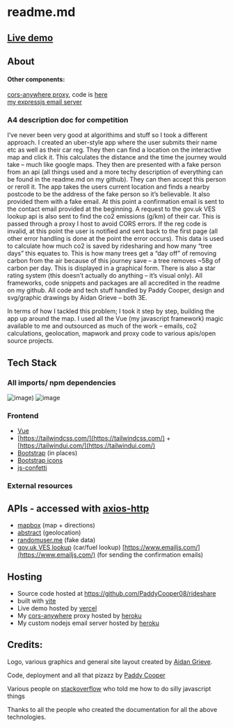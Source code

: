 # readme.md

## [Live demo](https://rideshare-finder.vercel.app/)

## About
#### Other components:
[cors-anywhere proxy](https://infinite-eyrie-32849.herokuapp.com), code is [here](https://github.com/Rob--W/cors-anywhere) \
[my expressjs email server](https://github.com/PaddyCooper08/emailServer)

### A4 description doc for competition
                   
I’ve never been very good at algorithims and stuff so I took a different approach. I created an uber-style app where the user submits their name etc as well as their car reg. They then can find a location on the interactive map and click it. This calculates the distance and the time the journey would take – much like google maps. They then are presented with a fake person from an api (all things used and a more techy description of everything can be found in the readme.md on my github). They can then accept this person or reroll it. The app takes the users current location and finds a nearby postcode to be the address of the fake person so it’s believable. It also provided them with a fake email. At this point a confirmation email is sent to the contact email provided at the beginning. A request to the gov.uk VES lookup api is also sent to find the co2 emissions (g/km) of their car. This is passed through a proxy I host to avoid CORS errors. If the reg code is invalid, at this point the user is notified and sent back to the first page (all other error handling is done at the point the error occurs). This data is used to calculate how much co2 is saved by ridesharing and how many “tree days” this equates to. This is how many trees get a “day off” of removing carbon from the air because of this journey save – a tree removes ~58g of carbon per day. This is displayed in a graphical form. There is also a star rating system (this doesn’t actually do anything – it’s visual only). All frameworks, code snippets and packages are all accredited in the readme on my github. All code and tech stuff handled by Paddy Cooper, design and svg/graphic drawings by Aidan Grieve – both 3E.

In terms of how I tackled this problem; I took it step by step, building the app up around the map. I used all the Vue (my javascript framework) magic available to me and outsourced as much of the work – emails, co2 calculations, geolocation, mapwork and proxy code to various apis/open source projects.



## Tech Stack

### All imports/ npm dependencies
![image)](https://i.imgur.com/9iVJ1N4.png)
![image](https://i.imgur.com/cJvzPdT.png)




### Frontend

- [Vue](http://vuejs.org)
- [https://tailwindcss.com/](https://tailwindcss.com/) + [https://tailwindui.com/](https://tailwindui.com/)
- [Bootstrap](https://getbootstrap.com/) (in places)
- [Bootstrap icons](https://icons.getbootstrap.com/)
- [js-confetti](https://www.npmjs.com/package/js-confetti)

### External resources

##  APIs - accessed with [axios-http](https://axios-http.com/)
  - [mapbox](http://mapbox.com) (map + directions)
  - [abstract](https://www.abstractapi.com/) (geolocation)
  - [randomuser.me](http://randomuser.me) (fake data)
  - [gov.uk VES lookup](https://developer-portal.driver-vehicle-licensing.api.gov.uk/apis/vehicle-enquiry-service/vehicle-enquiry-service-description.html#vehicle-enquiry-service-api) (car/fuel lookup)
  [https://www.emailjs.com/](https://www.emailjs.com/) (for sending the confirmation emails)
## Hosting
  - Source code hosted at https://github.com/PaddyCooper08/rideshare
  - built with [vite](http://vitejs.dev)
  - Live demo hosted by [vercel](https://vercel.com/dashboard)
  - My [cors-anywhere](https://github.com/Rob--W/cors-anywhere) proxy hosted by [heroku](https://www.heroku.com)
  - My custom nodejs email server hosted by [heroku](https://www.heroku.com)

## Credits:

Logo, various graphics and general site layout created by [Aidan Grieve](mailto:1220@rgsg.co.uk).

Code, deployment and all that pizazz by [Paddy Cooper](http://github.com/paddycooper08)

Various people on [stackoverflow](http://stackoverflow.com) who told me how to do silly javascript things

Thanks to all the people who created the documentation for all the above technologies.
